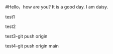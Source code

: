 #Hello，how are you? It is a good day.
I am daisy.

test1

test2

test3-git push origin

test4-git push origin main